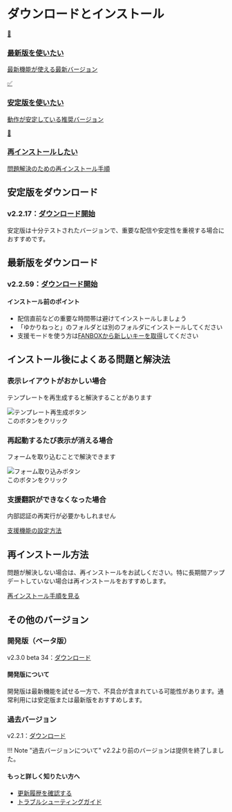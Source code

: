 # ダウンロードとインストール

<div class="purpose-grid">
  <a href="#_3" class="purpose-card">
    <div class="purpose-icon">🚀</div>
    <h3>最新版を使いたい</h3>
    <p>最新機能が使える最新バージョン</p>
  </a>
  <a href="#_2" class="purpose-card">
    <div class="purpose-icon">✅</div>
    <h3>安定版を使いたい</h3>
    <p>動作が安定している推奨バージョン</p>
  </a>
  <a href="#_5" class="purpose-card">
    <div class="purpose-icon">🔄</div>
    <h3>再インストールしたい</h3>
    <p>問題解決のための再インストール手順</p>
  </a>
</div>

## 安定版をダウンロード

### v2.2.17：[ダウンロード開始](https://machanbazaar.com/wp-content/uploads/2025/01/YNCneo_v2.2.17.zip)

安定版は十分テストされたバージョンで、重要な配信や安定性を重視する場合におすすめです。

## 最新版をダウンロード

### v2.2.59：[ダウンロード開始](https://machanbazaar.com/wp-content/uploads/2025/04/YNCneo_v2.2.59.zip)

<div class="tips-box">
  <h4>インストール前のポイント</h4>
  <ul>
    <li>配信直前などの重要な時間帯は避けてインストールしましょう</li>
    <li>「ゆかりねっと」のフォルダとは別のフォルダにインストールしてください</li>
    <li>支援モードを使う方は<a href="https://nmori.github.io/yncneo-Docs/support/support_howto/#2">FANBOXから新しいキーを取得</a>してください</li>
  </ul>
</div>

## インストール後によくある問題と解決法

<div class="step-guide">
  <div class="step-item">
    <h3>表示レイアウトがおかしい場合</h3>
    <p>テンプレートを再生成すると解決することがあります</p>
    <div class="annotated-image">
      <img src="../images/templete_remake.png" alt="テンプレート再生成ボタン">
      <div class="annotation" style="top: 30%; left: 70%;">
        このボタンをクリック
      </div>
    </div>
  </div>
  
  <div class="step-item">
    <h3>再起動するたび表示が消える場合</h3>
    <p>フォームを取り込むことで解決できます</p>
    <div class="annotated-image">
      <img src="../images/tolocal.png" alt="フォーム取り込みボタン">
      <div class="annotation" style="top: 30%; left: 70%;">
        このボタンをクリック
      </div>
    </div>
  </div>
  
  <div class="step-item">
    <h3>支援翻訳ができなくなった場合</h3>
    <p>内部認証の再実行が必要かもしれません</p>
    <a href="../support/support_enabled/" class="md-button">支援機能の設定方法</a>
  </div>
</div>

## 再インストール方法

問題が解決しない場合は、再インストールをお試しください。特に長期間アップデートしていない場合は再インストールをおすすめします。

<a href="../qa/reinstall/" class="md-button">再インストール手順を見る</a>

## その他のバージョン

### 開発版（ベータ版）

v2.3.0 beta 34：[ダウンロード](https://machanbazaar.com/wp-content/uploads/2025/04/YNCneo_v2.3.0_beta34.zip)

<div class="tips-box">
  <h4>開発版について</h4>
  <p>開発版は最新機能を試せる一方で、不具合が含まれている可能性があります。通常利用には安定版または最新版をおすすめします。</p>
</div>

### 過去バージョン

v2.2.1：[ダウンロード](https://machanbazaar.com/wp-content/uploads/2024/11/YNCneo_v2.2.1.zip)

!!! Note "過去バージョンについて"
    v2.2より前のバージョンは提供を終了しました。

<div class="tips-box">
  <h4>もっと詳しく知りたい方へ</h4>
  <ul>
    <li><a href="../qa/history/">更新履歴を確認する</a></li>
    <li><a href="../qa/before_help/">トラブルシューティングガイド</a></li>
  </ul>
</div>
